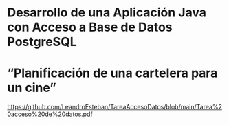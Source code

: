 # Desarrollo de una Aplicación Java con Acceso a Base de Datos PostgreSQL #
# “Planificación de una cartelera para un cine” #
https://github.com/LeandroEsteban/TareaAccesoDatos/blob/main/Tarea%20acceso%20de%20datos.pdf
